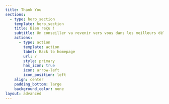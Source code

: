 ```yaml
---
title: Thank You
sections:
  - type: hero_section
    template: hero_section
    title: Bien reçu !
    subtitle: Un conseiller va revenir vers vous dans les meilleurs délais.
    actions:
      - type: action
        template: action
        label: Back to homepage
        url: /
        style: primary
        has_icon: true
        icon: arrow-left
        icon_position: left
    align: center
    padding_bottom: large
    background_color: none
layout: advanced
---
```

